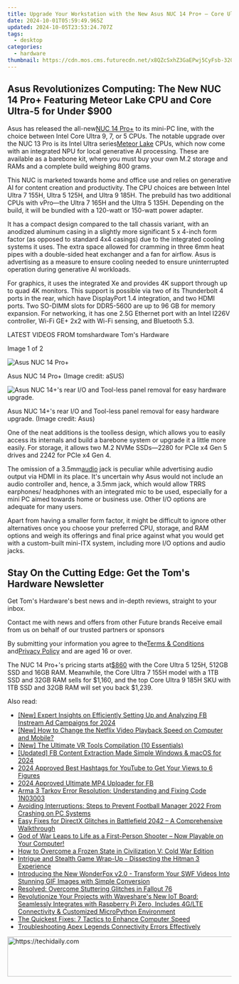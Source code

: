 ```yaml
---
title: Upgrade Your Workstation with the New Asus NUC 14 Pro+ – Core Ultra 5, Meteor CUs at $860!
date: 2024-10-01T05:59:49.965Z
updated: 2024-10-05T23:53:24.707Z
tags:
  - desktop
categories:
  - hardware
thumbnail: https://cdn.mos.cms.futurecdn.net/x8QZcSxhZ3GaEPwj5CyFsb-320-80.jpg
---
```


## Asus Revolutionizes Computing: The New NUC 14 Pro+ Featuring Meteor Lake CPU and Core Ultra-5 for Under $900

Asus has released the all-new[NUC 14 Pro+](https://clk.tradedoubler.com/click?p=332082&a=2384895&epi=tomshardware-us-5259104635402078116&url=https%3A%2F%2Fpress.asus.com%2Fnews%2Fpress-releases%2Fasus-nuc-14-pro-plus%2F) to its mini-PC line, with the choice between Intel Core Ultra 9, 7, or 5 CPUs. The notable upgrade over the NUC 13 Pro is its Intel Ultra series[Meteor Lake](https://www.tomshardware.com/news/intel-details-core-ultra-meteor-lake-architecture-launches-december-14) CPUs, which now come with an integrated NPU for local generative AI processing. These are available as a barebone kit, where you must buy your own M.2 storage and RAMs and a complete build weighing 800 grams.

 This NUC is marketed towards home and office use and relies on generative AI for content creation and productivity. The CPU choices are between Intel Ultra 7 155H, Ultra 5 125H, and Ultra 9 185H. The prebuild has two additional CPUs with vPro—the Ultra 7 165H and the Ultra 5 135H. Depending on the build, it will be bundled with a 120-watt or 150-watt power adapter.

 It has a compact design compared to the tall chassis variant, with an anodized aluminum casing in a slightly more significant 5 x 4-inch form factor (as opposed to standard 4x4 casings) due to the integrated cooling systems it uses. The extra space allowed for cramming in three 6mm heat pipes with a double-sided heat exchanger and a fan for airflow. Asus is advertising as a measure to ensure cooling needed to ensure uninterrupted operation during generative AI workloads.

 For graphics, it uses the integrated Xe and provides 4K support through up to quad 4K monitors. This support is possible via two of its Thunderbolt 4 ports in the rear, which have DisplayPort 1.4 integration, and two HDMI ports. Two SO-DIMM slots for DDR5-5600 are up to 96 GB for memory expansion. For networking, it has one 2.5G Ethernet port with an Intel I226V controller, Wi-Fi GE+ 2x2 with Wi-Fi sensing, and Bluetooth 5.3.

 LATEST VIDEOS FROM tomshardware Tom's Hardware

 Image 1 of 2

![Asus NUC  14  Pro+](https://vanilla.futurecdn.net/cyclingnews/media/img/missing-image.svg)

 Asus NUC 14 Pro+  (Image credit: aSUS)

![Asus NUC 14+'s rear I/O and Tool-less panel removal for easy hardware upgrade.](https://vanilla.futurecdn.net/cyclingnews/media/img/missing-image.svg)

 Asus NUC 14+'s rear I/O and Tool-less panel removal for easy hardware upgrade.  (Image credit: Asus)

 One of the neat additions is the toolless design, which allows you to easily access its internals and build a barebone system or upgrade it a little more easily. For storage, it allows two M.2 NVMe SSDs—2280 for PCIe x4 Gen 5 drives and 2242 for PCIe x4 Gen 4.

 The omission of a 3.5mm[audio](https://www.tomshardware.com/tag/audio) jack is peculiar while advertising audio output via HDMI in its place. It's uncertain why Asus would not include an audio controller and, hence, a 3.5mm jack, which would allow TRRS earphones/ headphones with an integrated mic to be used, especially for a mini PC aimed towards home or business use. Other I/O options are adequate for many users.

 Apart from having a smaller form factor, it might be difficult to ignore other alternatives once you choose your preferred CPU, storage, and RAM options and weigh its offerings and final price against what you would get with a custom-built mini-ITX system, including more I/O options and audio jacks.

## Stay On the Cutting Edge: Get the Tom's Hardware Newsletter

 Get Tom's Hardware's best news and in-depth reviews, straight to your inbox.

 Contact me with news and offers from other Future brands  Receive email from us on behalf of our trusted partners or sponsors

 By submitting your information you agree to the[Terms & Conditions](https://futureplc.com/terms-conditions/) and[Privacy Policy](https://futureplc.com/privacy-policy/) and are aged 16 or over.

 The NUC 14 Pro+'s pricing starts at[$860](https://clk.tradedoubler.com/click?p=332082&a=2384895&epi=tomshardware-us-6087142996652058573&url=https%3A%2F%2Fshop.asus.com%2Fus%2Fasus-nuc-14-pro-plus.html) with the Core Ultra 5 125H, 512GB SSD and 16GB RAM. Meanwhile, the Core Ultra 7 155H model with a 1TB SSD and 32GB RAM sells for $1,160, and the top Core UItra 9 185H SKU with 1TB SSD and 32GB RAM will set you back $1,239.

<ins class="adsbygoogle"
     style="display:block"
     data-ad-format="autorelaxed"
     data-ad-client="ca-pub-7571918770474297"
     data-ad-slot="1223367746"></ins>

<ins class="adsbygoogle"
     style="display:block"
     data-ad-client="ca-pub-7571918770474297"
     data-ad-slot="8358498916"
     data-ad-format="auto"
     data-full-width-responsive="true"></ins>

<span class="atpl-alsoreadstyle">Also read:</span>
<div><ul>
<li><a href="https://facebook-videos.techidaily.com/new-expert-insights-on-efficiently-setting-up-and-analyzing-fb-instream-ad-campaigns-for-2024/"><u>[New] Expert Insights on Efficiently Setting Up and Analyzing FB Instream Ad Campaigns for 2024</u></a></li>
<li><a href="https://some-techniques.techidaily.com/new-how-to-change-the-netflix-video-playback-speed-on-computer-and-mobile/"><u>[New] How to Change the Netflix Video Playback Speed on Computer and Mobile?</u></a></li>
<li><a href="https://some-guidance.techidaily.com/new-the-ultimate-vr-tools-compilation-10-essentials/"><u>[New] The Ultimate VR Tools Compilation (10 Essentials)</u></a></li>
<li><a href="https://facebook-video-files.techidaily.com/updated-fb-content-extraction-made-simple-windows-and-macos-for-2024/"><u>[Updated] FB Content Extraction Made Simple Windows & macOS for 2024</u></a></li>
<li><a href="https://youtube-blog.techidaily.com/approved-best-hashtags-for-youtube-to-get-your-views-to-6-figures/"><u>2024 Approved Best Hashtags for YouTube to Get Your Views to 6 Figures</u></a></li>
<li><a href="https://facebook-clips.techidaily.com/2024-approved-ultimate-mp4-uploader-for-fb/"><u>2024 Approved Ultimate MP4 Uploader for FB</u></a></li>
<li><a href="https://tiktok-video-files.techidaily.com/arma-3-tarkov-error-resolution-understanding-and-fixing-code-1n03003/"><u>Arma 3 Tarkov Error Resolution: Understanding and Fixing Code 1N03003</u></a></li>
<li><a href="https://tiktok-video-files.techidaily.com/avoiding-interruptions-steps-to-prevent-football-manager-2022-from-crashing-on-pc-systems/"><u>Avoiding Interruptions: Steps to Prevent Football Manager 2022 From Crashing on PC Systems</u></a></li>
<li><a href="https://tiktok-video-files.techidaily.com/easy-fixes-for-directx-glitches-in-battlefield-2042-a-comprehensive-walkthrough/"><u>Easy Fixes for DirectX Glitches in Battlefield 2042 – A Comprehensive Walkthrough</u></a></li>
<li><a href="https://tiktok-video-files.techidaily.com/god-of-war-leaps-to-life-as-a-first-person-shooter-now-playable-on-your-computer/"><u>God of War Leaps to Life as a First-Person Shooter – Now Playable on Your Computer!</u></a></li>
<li><a href="https://tiktok-video-files.techidaily.com/how-to-overcome-a-frozen-state-in-civilization-v-cold-war-edition/"><u>How to Overcome a Frozen State in Civilization V: Cold War Edition</u></a></li>
<li><a href="https://tiktok-video-files.techidaily.com/intrigue-and-stealth-game-wrap-up-dissecting-the-hitman-3-experience/"><u>Intrigue and Stealth Game Wrap-Up - Dissecting the Hitman 3 Experience</u></a></li>
<li><a href="https://video-creation-software.techidaily.com/introducing-the-new-wonderfox-v20-transform-your-swf-videos-into-stunning-gif-images-with-simple-conversion/"><u>Introducing the New WonderFox v2.0 - Transform Your SWF Videos Into Stunning GIF Images with Simple Conversion</u></a></li>
<li><a href="https://tiktok-video-files.techidaily.com/resolved-overcome-stuttering-glitches-in-fallout-76/"><u>Resolved: Overcome Stuttering Glitches in Fallout 76</u></a></li>
<li><a href="https://hardware-reviews.techidaily.com/revolutionize-your-projects-with-waveshares-new-iot-board-seamlessly-integrates-with-raspberry-pi-zero-includes-4glte-connectivity-and-customized-micropytho34/"><u>Revolutionize Your Projects with Waveshare's New IoT Board: Seamlessly Integrates with Raspberry Pi Zero, Includes 4G/LTE Connectivity & Customized MicroPython Environment</u></a></li>
<li><a href="https://technical-tips.techidaily.com/the-quickest-fixes-7-tactics-to-enhance-computer-speed/"><u>The Quickest Fixes: 7 Tactics to Enhance Computer Speed</u></a></li>
<li><a href="https://tiktok-video-files.techidaily.com/troubleshooting-apex-legends-connectivity-errors-effectively/"><u>Troubleshooting Apex Legends Connectivity Errors Effectively</u></a></li>
</ul></div>

<!-- affiliate ads begin -->
<a href="https://aligracehair.sjv.io/c/5597632/1948909/19272" target="_top" id="1948909">
  <img src="//a.impactradius-go.com/display-ad/19272-1948909" border="0" alt="https://techidaily.com" width="728" height="90"/>
</a>
<img height="0" width="0" src="https://aligracehair.sjv.io/i/5597632/1948909/19272" style="position:absolute;visibility:hidden;" border="0" />
<!-- affiliate ads end -->


